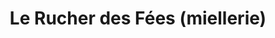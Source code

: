 ---
title: "Le Rucher des Fées (miellerie)"
url: /luz-saint-sauveur/le-rucher-des-fees-miellerie/
shop: ferme
---